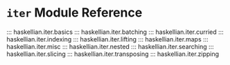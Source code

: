 # `iter` Module Reference

::: haskellian.iter.basics
::: haskellian.iter.batching
::: haskellian.iter.curried
::: haskellian.iter.indexing
::: haskellian.iter.lifting
::: haskellian.iter.maps
::: haskellian.iter.misc
::: haskellian.iter.nested
::: haskellian.iter.searching
::: haskellian.iter.slicing
::: haskellian.iter.transposing
::: haskellian.iter.zipping